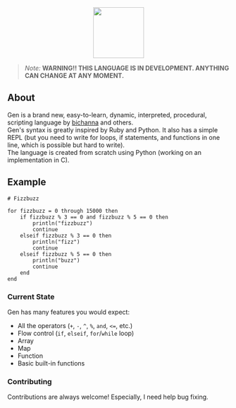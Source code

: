 <link rel="icon" href="https://user-images.githubusercontent.com/60306074/148671204-b759cf4b-dada-483b-80f5-7bc24efc49e5.png">

<div align="center">
    <img width="115px" src="https://user-images.githubusercontent.com/60306074/148671204-b759cf4b-dada-483b-80f5-7bc24efc49e5.png">
</div>

> *Note:* **WARNING!! THIS LANGUAGE IS IN DEVELOPMENT. ANYTHING CAN CHANGE AT ANY MOMENT.**

## About
Gen is a brand new, easy-to-learn, dynamic, interpreted, procedural, scripting language by [bichanna](https://github.com/bichanna) and others.<br>
Gen's syntax is greatly inspired by Ruby and Python. It also has a simple REPL (but you need to write for loops, if statements, and functions in one line, which is possible but hard to write).<br>
The language is created from scratch using Python (working on an implementation in C).


## Example
```
# Fizzbuzz

for fizzbuzz = 0 through 15000 then
	if fizzbuzz % 3 == 0 and fizzbuzz % 5 == 0 then
		println("fizzbuzz")
		continue
	elseif fizzbuzz % 3 == 0 then
		println("fizz")
		continue
	elseif fizzbuzz % 5 == 0 then
		println("buzz")
		continue
	end
end
```


### Current State
Gen has many features you would expect:
 - All the operators (`+`, `-`, `^`, `%`, `and`, `<=`, etc.)
 - Flow control (`if`, `elseif`, `for`/`while` loop)
 - Array
 - Map
 - Function
 - Basic built-in functions


### Contributing
Contributions are always welcome! Especially, I need help bug fixing.
